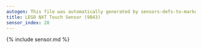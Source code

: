 ```yaml
---
autogen: This file was automatically generated by sensors-defs-to-markdown.py
title: LEGO NXT Touch Sensor (9843)
sensor_index: 28
---
```


{% include sensor.md %}
